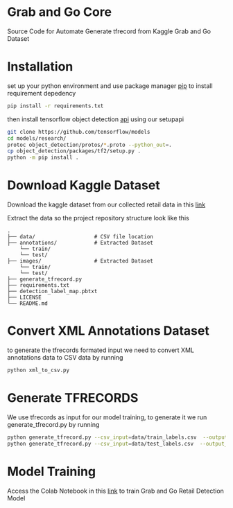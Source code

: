 # Grab and Go Core
Source Code for Automate Generate tfrecord from Kaggle Grab and Go Dataset

# Installation
set up your python environment and use package manager [pip](https://pip.pypa.io/en/stable/) to install requirement depedency

```bash
pip install -r requirements.txt
```

then install tensorflow object detection [api](https://github.com/tensorflow/models/tree/master/research/object_detection) using our setupapi
```bash
git clone https://github.com/tensorflow/models
cd models/research/
protoc object_detection/protos/*.proto --python_out=.
cp object_detection/packages/tf2/setup.py .
python -m pip install .

```
# Download Kaggle Dataset
Download the kaggle dataset from our collected retail data in this [link](https://www.kaggle.com/hafizyusufheraldi/retail-product-dataset)

Extract the data so the project repository structure look like this

    .
    ├── data/                   # CSV file location
    ├── annotations/            # Extracted Dataset
        └── train/
        └── test/
    ├── images/                 # Extracted Dataset
        └── train/
        └── test/                 
    ├── generate_tfrecord.py                     
    ├── requirements.txt                    
    ├── detection_label_map.pbtxt                   
    ├── LICENSE
    └── README.md

# Convert XML Annotations Dataset
to generate the tfrecords formated input we need to convert XML annotations data to CSV data by running 
```bash
python xml_to_csv.py
```

# Generate TFRECORDS
We use tfrecords as input for our model training, to generate it we run generate_tfrecord.py by running

```bash
python generate_tfrecord.py --csv_input=data/train_labels.csv  --output_path=train.record --image_dir=images/train/
python generate_tfrecord.py --csv_input=data/test_labels.csv  --output_path=test.record --image_dir=images/test/
```

# Model Training
Access the Colab Notebook in this [link](https://colab.research.google.com/drive/1FzWikcT1_xjw6Ze-1gxjoUW8GWk_N2uU?usp=sharing) to train Grab and Go Retail Detection Model
